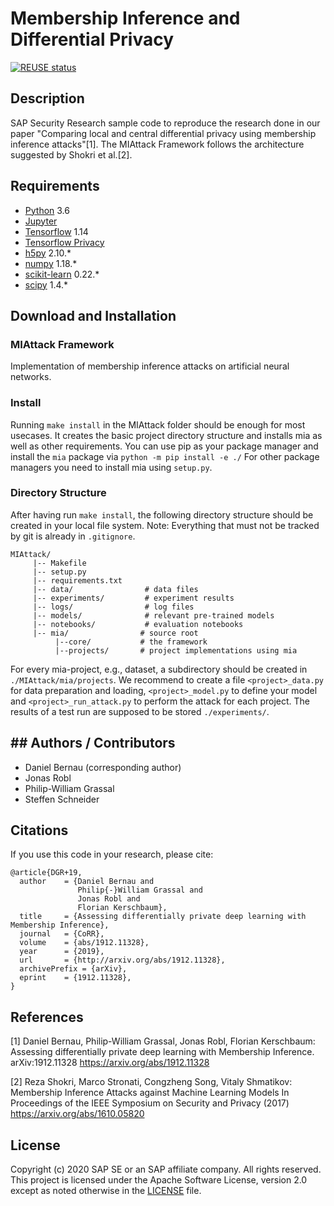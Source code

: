 # Membership Inference and Differential Privacy
[![REUSE status](https://api.reuse.software/badge/github.com/SAP-samples/security-research-membership-inference-and-differential-privacy)](https://api.reuse.software/info/github.com/SAP-samples/security-research-membership-inference-and-differential-privacy)

## Description
SAP Security Research sample code to reproduce the research done in our paper "Comparing local and central differential privacy using membership inference attacks"[1]. The MIAttack Framework follows the architecture suggested by Shokri et al.[2].

## Requirements
- [Python](https://www.python.org/) 3.6
- [Jupyter](https://jupyter.org/)
- [Tensorflow](https://github.com/tensorflow) 1.14
- [Tensorflow Privacy](https://github.com/tensorflow/privacy)
- [h5py](https://www.h5py.org/) 2.10.*
- [numpy](https://numpy.org/) 1.18.*
- [scikit-learn](https://scikit-learn.org/) 0.22.*
- [scipy](https://scipy.org/) 1.4.*

## Download and Installation
### MIAttack Framework

Implementation of membership inference attacks on artificial neural networks.

### Install

Running `make install` in the MIAttack folder should be enough for most usecases.
It creates the basic project directory structure and installs mia as well as other requirements.
You can use pip as your package manager and install the `mia` package via `python -m pip install -e ./`
For other package managers you need to install mia using `setup.py`.

### Directory Structure

After having run `make install`, the following directory structure should be created in your local 
file system. Note: Everything that must not be tracked by git is already in `.gitignore`.

```
MIAttack/
     |-- Makefile
     |-- setup.py
     |-- requirements.txt
     |-- data/                # data files
     |-- experiments/         # experiment results
     |-- logs/		          # log files
     |-- models/              # relevant pre-trained models
     |-- notebooks/           # evaluation notebooks
     |-- mia/			     # source root
          |--core/		     # the framework
          |--projects/	     # project implementations using mia

```

For every mia-project, e.g., dataset, a subdirectory should be created in `./MIAttack/mia/projects`. 
We recommend to create a file `<project>_data.py` for data preparation and loading, `<project>_model.py` to define your model and `<project>_run_attack.py` to perform the attack for each project. 
The results of a test run are supposed to be stored `./experiments/`. 

## ## Authors / Contributors
 - Daniel Bernau (corresponding author)
 - Jonas Robl
 - Philip-William Grassal
 - Steffen Schneider

 ## Citations
If you use this code in your research, please cite:

```
@article{DGR+19,
  author    = {Daniel Bernau and
               Philip{-}William Grassal and
               Jonas Robl and
               Florian Kerschbaum},
  title     = {Assessing differentially private deep learning with Membership Inference},
  journal   = {CoRR},
  volume    = {abs/1912.11328},
  year      = {2019},
  url       = {http://arxiv.org/abs/1912.11328},
  archivePrefix = {arXiv},
  eprint    = {1912.11328},
}
```

## References
[1] Daniel Bernau, Philip-William Grassal, Jonas Robl, Florian Kerschbaum:
Assessing differentially private deep learning with Membership Inference.
arXiv:1912.11328
https://arxiv.org/abs/1912.11328

[2] Reza Shokri, Marco Stronati, Congzheng Song, Vitaly Shmatikov:
Membership Inference Attacks against Machine Learning Models
In Proceedings of the IEEE Symposium on Security and Privacy (2017)
https://arxiv.org/abs/1610.05820

## License
Copyright (c) 2020 SAP SE or an SAP affiliate company. All rights reserved. This project is licensed under the Apache Software License, version 2.0 except as noted otherwise in the [LICENSE](LICENSES/Apache-2.0.txt) file.
